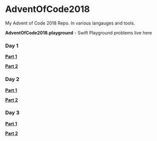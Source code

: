 # AdventOfCode2018
My Advent of Code 2018 Repo. In various langauges and tools.

**AdventOfCode2018.playground** - Swift Playground problems live here

### Day 1

**[Part 1](AdventOfCode2018.playground/Pages/Day1Part1.xcplaygroundpage/Contents.swift)**

**[Part 2](AdventOfCode2018.playground/Pages/Day1Part2.xcplaygroundpage/Contents.swift)**

### Day 2

**[Part 1](AdventOfCode2018.playground/Pages/Day2Part1.xcplaygroundpage/Contents.swift)**

**[Part 2](AdventOfCode2018.playground/Pages/Day2Part2.xcplaygroundpage/Contents.swift)**

### Day 3

**[Part 1](AdventOfCode2018.playground/Pages/Day3Part2.xcplaygroundpage/Contents.swift)**

**[Part 2](AdventOfCode2018.playground/Pages/Day3Part2.xcplaygroundpage/Contents.swift)**

